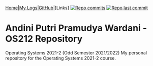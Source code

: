[Home](https://adnptrpw.github.io/os212/)|[My Logs](https://github.com/adnptrpw/os212/blob/master/TXT/mylog.txt)|[GitHub](https://github.com/adnptrpw/os212)|[Links]
[![Repo commits](https://badgen.net/github/commits/adnptrpw/os212)](https://github.com/adnptrpw/os212/commits/master)
[![Repo last commit](https://img.shields.io/github/last-commit/adnptrpw/os212)](https://github.com/adnptrpw/os212/commits/master)

# Andini Putri Pramudya Wardani - OS212 Repository
Operating Systems 2021-2 (Odd Semester 2021/2022)
My personal repository for the Operating Systems 2021-2 course.
